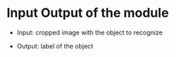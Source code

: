 # Input Output of the module

- Input: cropped image with the object to recognize

- Output: label of the object
